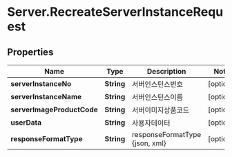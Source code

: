 # Server.RecreateServerInstanceRequest

## Properties
Name | Type | Description | Notes
------------ | ------------- | ------------- | -------------
**serverInstanceNo** | **String** | 서버인스턴스번호 | [optional] 
**serverInstanceName** | **String** | 서버인스턴스이름 | [optional] 
**serverImageProductCode** | **String** | 서버이미지상품코드 | [optional] 
**userData** | **String** | 사용자데이터 | [optional] 
**responseFormatType** | **String** | responseFormatType {json, xml} | [optional] 


